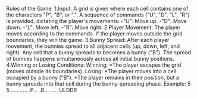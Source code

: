 Rules of the Game:
1.Input:
  A grid is given where each cell contains one of the characters "P", "B", or ".".
  A sequence of commands ("U", "D", "L", "R") is provided, dictating the player's movements:
    -"U": Move up.
    -"D": Move down.
    -"L": Move left.
    -"R": Move right.
2.Player Movement:
  The player moves according to the commands.
  If the player moves outside the grid boundaries, they win the game.
3.Bunny Spread:
  After each player movement, the bunnies spread to all adjacent cells (up, down, left, and right).
  Any cell that a bunny spreads to becomes a bunny ("B").
  The spread of bunnies happens simultaneously across all initial bunny positions.
4.Winning or Losing Conditions:
  Winning:
    *The player escapes the grid (moves outside its boundaries).
  Losing:
    *The player moves into a cell occupied by a bunny ("B").
    *The player remains in their position, but a bunny spreads into that cell during the bunny-spreading phase.
Example:
  5 5
.....
.....
.P...
.B...
.....
ULDDR
